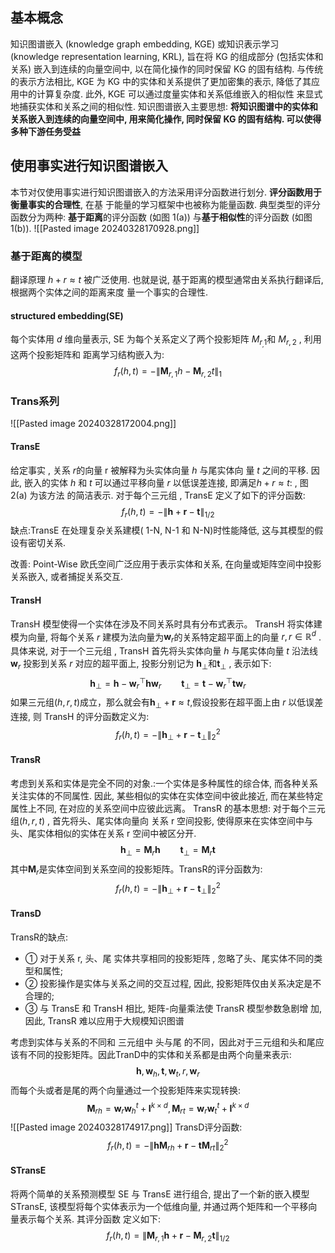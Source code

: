 ## 基本概念
知识图谱嵌入 (knowledge graph embedding, KGE) 或知识表示学习 (knowledge representation learning, KRL), 旨在将 KG 的组成部分 (包括实体和关系) 嵌入到连续的向量空间中, 以在简化操作的同时保留 KG 的固有结构. 
与传统的表示方法相比, KGE 为 KG 中的实体和关系提供了更加密集的表示, 降低了其应用中的计算复杂度. 此外, KGE 可以通过度量实体和关系低维嵌入的相似性 来显式地捕获实体和关系之间的相似性.
知识图谱嵌入主要思想:
**将知识图谱中的实体和关系嵌入到连续的向量空间中, 用来简化操作, 同时保留 KG 的固有结构. 可以使得多种下游任务受益**

## 使用事实进行知识图谱嵌入

本节对仅使用事实进行知识图谱嵌入的方法采用评分函数进行划分. **评分函数用于衡量事实的合理性**, 在基 于能量的学习框架中也被称为能量函数. 典型类型的评分函数分为两种: **基于距离**的评分函数 (如图 1(a)) 与**基于相似性**的评分函数 (如图 1(b)).
![[Pasted image 20240328170928.png]]
### 基于距离的模型
翻译原理  $h+r\approx t$ 被广泛使用. 也就是说, 基于距离的模型通常由关系执行翻译后, 根据两个实体之间的距离来度 量一个事实的合理性.
#### structured embedding(SE)
每个实体用 $d$ 维向量表示, SE 为每个关系定义了两个投影矩阵 $M_{r_,1}$和 $M_{r,2}$ , 利用 这两个投影矩阵和 距离学习结构嵌入为:$$f_r\left(h,t\right)=-\left\|\mathbf{M}_{r,1}h-\mathbf{M}_{r,2}t\right\|_1$$
### Trans系列
![[Pasted image 20240328172004.png]]
#### TransE

给定事实  , 关系 $r$的向量 r 被解释为头实体向量 $h$ 与尾实体向 量 $t$ 之间的平移. 因此, 嵌入的实体 $h$ 和 $t$ 可以通过平移向量 $r$ 以低误差连接, 即满足$h+r\approx t$:  , 图 2(a) 为该方法 的简洁表示. 对于每个三元组  , TransE 定义了如下的评分函数:$$f_r\left(h,t\right)=-\left\|\mathbf{h}+\mathbf{r}-\mathbf{t}\right\|_{1/2}$$
缺点:TransE 在处理复杂关系建模( 1-N, N-1 和 N-N)时性能降低, 这与其模型的假设有密切关系.

改善:
Point-Wise 欧氏空间广泛应用于表示实体和关系, 在向量或矩阵空间中投影关系嵌入, 或者捕捉关系交互.
#### TransH
TransH 模型使得一个实体在涉及不同关系时具有分布式表示。
TransH 将实体建模为向量, 将每个关系 $r$ 建模为法向量为$\mathbf{w}_{r}$的关系特定超平面上的向量 $r,r\in \mathbb{R}^d$ . 具体来说, 对于一个三元组 , TransH 首先将头实体向量 $h$ 与尾实体向量 $t$ 沿法线$\mathbf{w}_{r}$  投影到关系 $r$ 对应的超平面上, 投影分别记为 $\mathbf{h}_{\perp}$和$\mathbf{t}_{\perp}$ , 表示如下:$$\mathbf{h}_\perp=\mathbf{h}-\mathbf{w}_r^\top\mathbf{h}\mathbf{w}_{r}\qquad\mathbf{t}_\perp=\mathbf{t}-\mathbf{w}_r^\top\mathbf{t}\mathbf{w}_r$$
如果三元组$(h,r,t)$成立，那么就会有$\mathbf{h}_{\perp}+\mathbf{r} \approx t$,假设投影在超平面上由 $r$ 以低误差连接, 则 TransH 的评分函数定义为:$$f_{r}(h,t)=-\|\mathbf{h}_{\perp}+\mathbf{r}-\mathbf{t}_{\perp}\|_{2}^{2}$$
#### TransR
考虑到关系和实体是完全不同的对象.:一个实体是多种属性的综合体, 而各种关系关注实体的不同属性. 因此, 某些相似的实体在实体空间中彼此接近, 而在某些特定属性上不同, 在对应的关系空间中应彼此远离。
TransR 的基本思想: 对于每个三元组$(h,r,t)$  , 首先将头、尾实体向量向 关系 r 空间投影, 使得原来在实体空间中与头、尾实体相似的实体在关系 r 空间中被区分开.$$\mathbf{h}_\perp=\mathbf{M}_r\mathbf{h}\qquad \mathbf{t}_\perp=\mathbf{M}_r\mathbf{t}$$
其中$\mathbf{M}_{r}$是实体空间到关系空间的投影矩阵。TransR的评分函数为:
$$f_r\left(h,t\right)=-\|\mathbf{h}_\perp+\mathbf{r}-\mathbf{t}_\perp\|_2^2$$

#### TransD
TransR的缺点:
- ① 对于关系 r, 头、尾 实体共享相同的投影矩阵 , 忽略了头、尾实体不同的类型和属性;
-  ② 投影操作是实体与关系之间的交互过程, 因此, 投影矩阵仅由关系决定是不合理的;
-  ③ 与 TransE 和 TransH 相比, 矩阵-向量乘法使 TransR 模型参数急剧增 加, 因此, TransR 难以应用于大规模知识图谱

考虑到实体与关系的不同和 三元组中 头与尾 的不同，因此对于三元组和头和尾应该有不同的投影矩阵。因此TranD中的实体和关系都是由两个向量来表示: $$\mathbf{h},\mathbf{w}_{h},\mathbf{t},\mathbf{w}_{t},r,\mathbf{w}_{r}$$
而每个头或者是尾的两个向量通过一个投影矩阵来实现转换:
$$\mathbf{M}_{rh}=\mathbf{w}_{r}\mathbf{w}_{h}^t+\mathbf{I}^{k\times d},\mathbf{M}_{rt}=\mathbf{w}_{r}\mathbf{w}_{t}^t+\mathbf{I}^{k\times d}
$$
![[Pasted image 20240328174917.png]]
TransD评分函数:
$$f_{r}(h,t)=-\|\mathbf{hM}_{rh}+\mathbf{r}-\mathbf{tM}_{rt}\|_{2}^{2}$$
#### STransE
将两个简单的关系预测模型 SE 与 TransE 进行组合, 提出了一个新的嵌入模型 STransE, 该模型将每个实体表示为一个低维向量, 并通过两个矩阵和一个平移向量表示每个关系. 其评分函数 定义如下:
$$f_{r}\left(h,t\right)=\left\|\mathbf{M}_{r,1}\mathbf{h}+\mathbf{r}-\mathbf{M}_{r,2}\mathbf{t}\right\|_{1/2}$$
